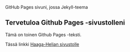 GitHub Pages sivuni, jossa Jekyll-teema
## Tervetuloa Github Pages -sivustolleni
Tämä on toinen Github Pages -teksti.

Tässä linkki [Haaga-Helian sivustolle](https://www.haaga-helia.fi/fi)
